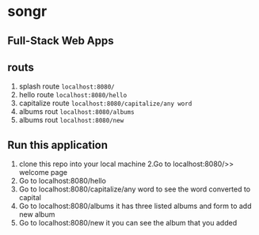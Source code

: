 # songr

## Full-Stack Web Apps

## routs 
 1. splash route
 `localhost:8080/`
 2. hello route
`localhost:8080/hello`
 3. capitalize route
`localhost:8080/capitalize/any word`
 4. albums rout
`localhost:8080/albums`
 5. albums rout
`localhost:8080/new`

## Run this application
1. clone this repo into your local machine
2.Go to localhost:8080/>> welcome page
3. Go to localhost:8080/hello
4. Go to localhost:8080/capitalize/any word to see the word converted to capital
5. Go to localhost:8080/albums it has three listed albums and form to add new album
5. Go to localhost:8080/new it you can see the album that you added